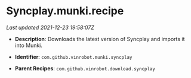 # Syncplay.munki.recipe

_Last updated 2021-12-23 19:58:07Z_

- **Description**: Downloads the latest version of Syncplay and imports it into Munki.

- **Identifier**: `com.github.vinrobot.munki.syncplay`

- **Parent Recipes**: `com.github.vinrobot.download.syncplay`